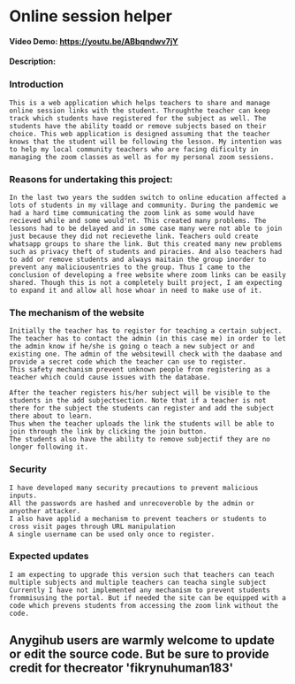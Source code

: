 # Online session helper
#### Video Demo:  https://youtu.be/ABbqndwv7jY
#### Description:

### Introduction
    This is a web application which helps teachers to share and manage online session links with the student. Throughthe teacher can keep track which students have registered for the subject as well. The students have the ability toadd or remove subjects based on their choice. This web application is designed assuming that the teacher knows that the student will be following the lesson. My intention was to help my local community teachers who are facing dificulty in managing the zoom classes as well as for my personal zoom sessions.

### Reasons for undertaking this project:
    In the last two years the sudden switch to online education affected a lots of students in my village and community. During the pandemic we had a hard time communicating the zoom link as some would have recieved while and some would'nt. This created many problems. The lessons had to be delayed and in some case many were not able to join just because they did not recievethe link. Teachers ould create whatsapp groups to share the link. But this created many new problems such as privacy theft of students and piracies. And also teachers had to add or remove students and always maitain the group inorder to prevent any maliciousentries to the group. Thus I came to the conclusion of developing a free website where zoom links can be easily shared. Though this is not a completely built project, I am expecting to expand it and allow all hose whoar in need to make use of it.

### The mechanism of the website
    Initially the teacher has to register for teaching a certain subject.
    The teacher has to contact the admin (in this case me) in order to let the admin know if he/she is going o teach a new subject or and existing one. The admin of the websitewill check with the daabase and provide a secret code which the teacher can use to register.
    This safety mechanism prevent unknown people from registering as a teacher which could cause issues with the database.

    After the teacher registers his/her subject will be visible to the students in the add subjectsection. Note that if a teacher is not there for the subject the students can register and add the subject there about to learn.
    Thus when the teacher uploads the link the students will be able to join through the link by clicking the join button.
    The students also have the ability to remove subjectif they are no longer following it.

### Security
    I have developed many security precautions to prevent malicious inputs.
    All the passwords are hashed and unrecoveroble by the admin or anyother attacker.
    I also have applid a mechanism to prevent teachers or students to cross visit pages through URL manipulation
    A single username can be used only once to register.

### Expected updates
    I am expecting to upgrade this version such that teachers can teach multiple subjects and multiple teachers can teacha single subject
    Currently I have not implemented any mechanism to prevent students frommisusing the portal. But if needed the site can be equipped with a code which prevens students from accessing the zoom link without the code.

## Anygihub users are warmly welcome to update or edit the source code. But be sure to provide credit for thecreator 'fikrynuhuman183'